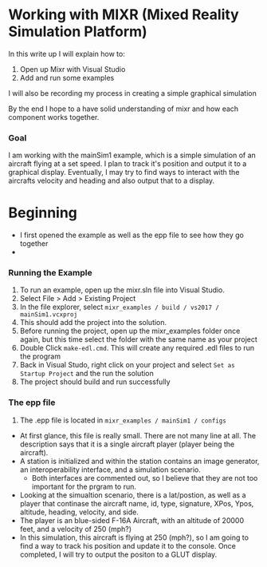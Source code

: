 # Working with MIXR (Mixed Reality Simulation Platform)

In this write up I will explain how to:
1. Open up Mixr with Visual Studio
2. Add and run some examples

I will also be recording my process in creating a simple graphical simulation

By the end I hope to a have solid understanding of mixr and how each component works together.

### Goal
I am working with the mainSim1 example, which is a simple simulation of an aircraft flying at a set speed. I plan to track it's position and output it to a graphical display. Eventually, I may try to find ways to interact with the aircrafts velocity and heading and also output that to a display.

# Beginning

- I first opened the example as well as the epp file to see how they go together
- 
### Running the Example
1. To run an example, open up the mixr.sln file into Visual Studio.
2. Select File > Add > Existing Project
3. In the file explorer, select ` mixr_examples / build / vs2017 / mainSim1.vcxproj `
4. This should add the project into the solution.
5. Before running the project, open up the mixr_examples folder once again, but this time select the folder with the same name as your project
6. Double Click ` make-edl.cmd `. This will create any required .edl files to run the program
7. Back in Visual Studo, right click on your project and select ` Set as Startup Project ` and the run the solution
8. The project should build and run successfully

### The epp file
1. The .epp file is located in ` mixr_examples / mainSim1 / configs `
- At first glance, this file is really small. There are not many line at all. The description says that it is a single aircraft player (player being the aircraft).
- A station is initialized and within the station contains an image generator, an interoperability interface, and a simulation scenario. 
    - Both interfaces are commented out, so I believe that they are not too important for the prgram to run.
- Looking at the simualtion scenario, there is a lat/postion, as well as a player that continase the aircraft name, id, type, signature, XPos, Ypos, altitude,
  heading, velocity, and side.
- The player is an blue-sided F-16A Aircraft, with an altitude of 20000 feet, and a velocity of 250 (mph?)
- In this simulation, this aircraft is flying at 250 (mph?), so I am going to find a way to track his position and update it to the console. Once completed, I will try to output the positon to a GLUT display.

